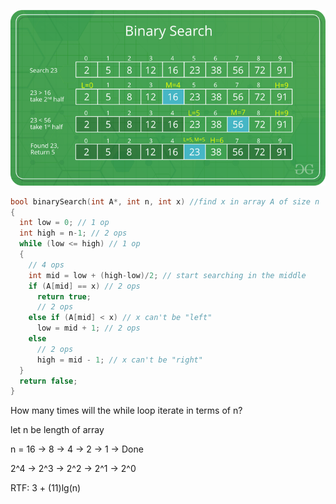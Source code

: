![](../img%2FBinarySearch.png)
```c++
bool binarySearch(int A*, int n, int x) //find x in array A of size n
{
  int low = 0; // 1 op
  int high = n-1; // 2 ops
  while (low <= high) // 1 op
  {
    // 4 ops
    int mid = low + (high-low)/2; // start searching in the middle
    if (A[mid] == x) // 2 ops
      return true;
      // 2 ops
    else if (A[mid] < x) // x can't be "left"
      low = mid + 1; // 2 ops
    else
      // 2 ops
      high = mid - 1; // x can't be "right"
  }
  return false;
}
```

How many times will the while loop iterate in terms of n?

let n be length of array

n = 16 -> 8 -> 4 -> 2 -> 1 -> Done

2^4 -> 2^3 -> 2^2 -> 2^1 -> 2^0

RTF: 3 + (11)lg(n)